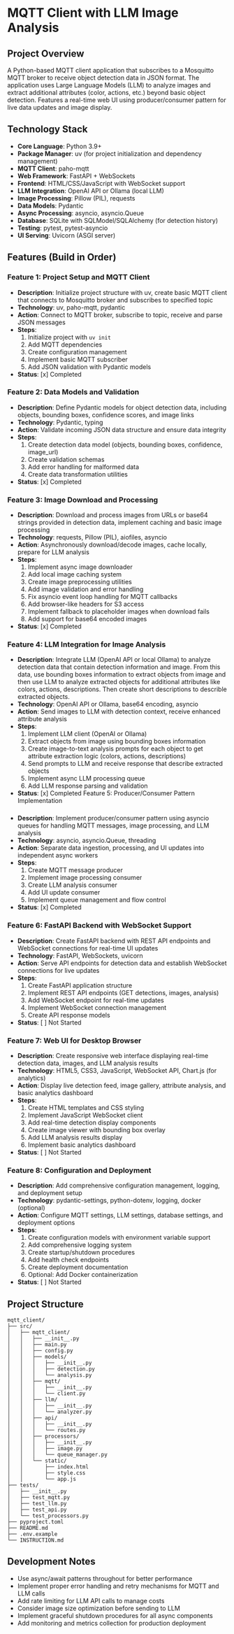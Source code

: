 # MQTT Client with LLM Image Analysis

## Project Overview
A Python-based MQTT client application that subscribes to a Mosquitto MQTT broker to receive object detection data in JSON format. The application uses Large Language Models (LLM) to analyze images and extract additional attributes (color, actions, etc.) beyond basic object detection. Features a real-time web UI using producer/consumer pattern for live data updates and image display.

## Technology Stack
- **Core Language**: Python 3.9+
- **Package Manager**: uv (for project initialization and dependency management)
- **MQTT Client**: paho-mqtt
- **Web Framework**: FastAPI + WebSockets
- **Frontend**: HTML/CSS/JavaScript with WebSocket support
- **LLM Integration**: OpenAI API or Ollama (local LLM)
- **Image Processing**: Pillow (PIL), requests
- **Data Models**: Pydantic
- **Async Processing**: asyncio, asyncio.Queue
- **Database**: SQLite with SQLModel/SQLAlchemy (for detection history)
- **Testing**: pytest, pytest-asyncio
- **UI Serving**: Uvicorn (ASGI server)

## Features (Build in Order)

### Feature 1: Project Setup and MQTT Client
- **Description**: Initialize project structure with uv, create basic MQTT client that connects to Mosquitto broker and subscribes to specified topic
- **Technology**: uv, paho-mqtt, pydantic
- **Action**: Connect to MQTT broker, subscribe to topic, receive and parse JSON messages
- **Steps**: 
  1. Initialize project with `uv init`
  2. Add MQTT dependencies
  3. Create configuration management
  4. Implement basic MQTT subscriber
  5. Add JSON validation with Pydantic models
- **Status**: [x] Completed

### Feature 2: Data Models and Validation
- **Description**: Define Pydantic models for object detection data, including objects, bounding boxes, confidence scores, and image links
- **Technology**: Pydantic, typing
- **Action**: Validate incoming JSON data structure and ensure data integrity
- **Steps**:
  1. Create detection data model (objects, bounding boxes, confidence, image_url)
  2. Create validation schemas
  3. Add error handling for malformed data
  4. Create data transformation utilities
- **Status**: [x] Completed

### Feature 3: Image Download and Processing
- **Description**: Download and process images from URLs or base64 strings provided in detection data, implement caching and basic image processing
- **Technology**: requests, Pillow (PIL), aiofiles, asyncio
- **Action**: Asynchronously download/decode images, cache locally, prepare for LLM analysis
- **Steps**:
  1. Implement async image downloader
  2. Add local image caching system
  3. Create image preprocessing utilities
  4. Add image validation and error handling
  5. Fix asyncio event loop handling for MQTT callbacks
  6. Add browser-like headers for S3 access
  7. Implement fallback to placeholder images when download fails
  8. Add support for base64 encoded images
- **Status**: [x] Completed

### Feature 4: LLM Integration for Image Analysis
- **Description**: Integrate LLM (OpenAI API or local Ollama) to analyze detection data that contain detection information and image. From this data, use bounding boxes information to extract objects from image and then use LLM to analyze extracted objects for additional attributes like colors, actions, descriptions. Then create short descriptions to describle extracted objects.
- **Technology**: OpenAI API or Ollama, base64 encoding, asyncio
- **Action**: Send images to LLM with detection context, receive enhanced attribute analysis
- **Steps**:
  1. Implement LLM client (OpenAI or Ollama)
  2. Extract objects from image using bounding boxes information
  3. Create image-to-text analysis prompts for each object to get attribute extraction logic (colors, actions, descriptions)
  4. Send prompts to LLM and receive response that describe extracted objects
  5. Implement async LLM processing queue
  6. Add LLM response parsing and validation
- **Status**: [x] Completed
Feature 5: Producer/Consumer Pattern Implementation
### 
- **Description**: Implement producer/consumer pattern using asyncio queues for handling MQTT messages, image processing, and LLM analysis
- **Technology**: asyncio, asyncio.Queue, threading
- **Action**: Separate data ingestion, processing, and UI updates into independent async workers
- **Steps**:
  1. Create MQTT message producer
  2. Implement image processing consumer
  3. Create LLM analysis consumer
  4. Add UI update consumer
  5. Implement queue management and flow control
- **Status**: [x] Completed

### Feature 6: FastAPI Backend with WebSocket Support
- **Description**: Create FastAPI backend with REST API endpoints and WebSocket connections for real-time UI updates
- **Technology**: FastAPI, WebSockets, uvicorn
- **Action**: Serve API endpoints for detection data and establish WebSocket connections for live updates
- **Steps**:
  1. Create FastAPI application structure
  2. Implement REST API endpoints (GET detections, images, analysis)
  3. Add WebSocket endpoint for real-time updates
  4. Implement WebSocket connection management
  5. Create API response models
- **Status**: [ ] Not Started

### Feature 7: Web UI for Desktop Browser
- **Description**: Create responsive web interface displaying real-time detection data, images, and LLM analysis results
- **Technology**: HTML5, CSS3, JavaScript, WebSocket API, Chart.js (for analytics)
- **Action**: Display live detection feed, image gallery, attribute analysis, and basic analytics dashboard
- **Steps**:
  1. Create HTML templates and CSS styling
  2. Implement JavaScript WebSocket client
  3. Add real-time detection display components
  4. Create image viewer with bounding box overlay
  5. Add LLM analysis results display
  6. Implement basic analytics dashboard
- **Status**: [ ] Not Started

### Feature 8: Configuration and Deployment
- **Description**: Add comprehensive configuration management, logging, and deployment setup
- **Technology**: pydantic-settings, python-dotenv, logging, docker (optional)
- **Action**: Configure MQTT settings, LLM settings, database settings, and deployment options
- **Steps**:
  1. Create configuration models with environment variable support
  2. Add comprehensive logging system
  3. Create startup/shutdown procedures
  4. Add health check endpoints
  5. Create deployment documentation
  6. Optional: Add Docker containerization
- **Status**: [ ] Not Started

## Project Structure
```
mqtt_client/
├── src/
│   ├── mqtt_client/
│   │   ├── __init__.py
│   │   ├── main.py
│   │   ├── config.py
│   │   ├── models/
│   │   │   ├── __init__.py
│   │   │   ├── detection.py
│   │   │   └── analysis.py
│   │   ├── mqtt/
│   │   │   ├── __init__.py
│   │   │   └── client.py
│   │   ├── llm/
│   │   │   ├── __init__.py
│   │   │   └── analyzer.py
│   │   ├── api/
│   │   │   ├── __init__.py
│   │   │   └── routes.py
│   │   ├── processors/
│   │   │   ├── __init__.py
│   │   │   ├── image.py
│   │   │   └── queue_manager.py
│   │   └── static/
│   │       ├── index.html
│   │       ├── style.css
│   │       └── app.js
├── tests/
│   ├── __init__.py
│   ├── test_mqtt.py
│   ├── test_llm.py
│   ├── test_api.py
│   └── test_processors.py
├── pyproject.toml
├── README.md
├── .env.example
└── INSTRUCTION.md
```

## Development Notes
- Use async/await patterns throughout for better performance
- Implement proper error handling and retry mechanisms for MQTT and LLM calls
- Add rate limiting for LLM API calls to manage costs
- Consider image size optimization before sending to LLM
- Implement graceful shutdown procedures for all async components
- Add monitoring and metrics collection for production deployment
